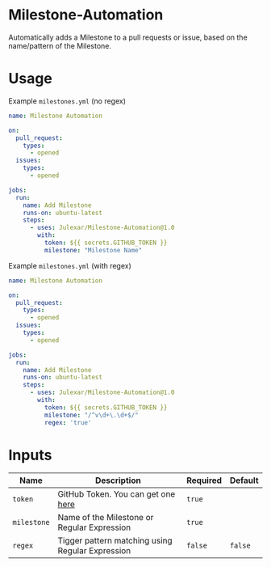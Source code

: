 # Milestone-Automation
Automatically adds a Milestone to a pull requests or issue, based on the name/pattern of the Milestone.

# Usage
Example `milestones.yml` (no regex)
```yml
name: Milestone Automation

on:
  pull_request:
    types:
      - opened
  issues:
    types:
      - opened

jobs:
  run:
    name: Add Milestone
    runs-on: ubuntu-latest
    steps:
      - uses: Julexar/Milestone-Automation@1.0
        with:
          token: ${{ secrets.GITHUB_TOKEN }}
          milestone: "Milestone Name"
```

Example `milestones.yml` (with regex)
```yml
name: Milestone Automation

on:
  pull_request:
    types:
      - opened
  issues:
    types:
      - opened

jobs:
  run:
    name: Add Milestone
    runs-on: ubuntu-latest
    steps:
      - uses: Julexar/Milestone-Automation@1.0
        with:
          token: ${{ secrets.GITHUB_TOKEN }}
          milestone: "/^v\d+\.\d+$/"
          regex: 'true'
```

# Inputs

| Name          | Description                                                              | Required | Default |
| ------------- | ------------------------------------------------------------------------ | -------- | ------- |
| `token`       | GitHub Token. You can get one [here](https://github.com/settings/tokens) | `true`   |         |
| `milestone`   | Name of the Milestone or Regular Expression                              | `true`   |         |
| `regex`       | Tigger pattern matching using Regular Expression                         | `false`  | `false` |
